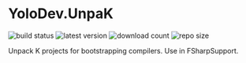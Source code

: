 YoloDev.UnpaK
=============
![build status](http://img.shields.io/appveyor/ci/Alxandr/yolodev-unpak.svg?style=flat)
![latest version](http://img.shields.io/myget/yolodev/v/YoloDev.UnpaK.svg?style=flat)
![download count](http://img.shields.io/myget/yolodev/dt/YoloDev.UnpaK.svg?style=flat)
![repo size](https://reposs.herokuapp.com/?path=YoloDev/YoloDev.UnpaK&style=flat)

Unpack K projects for bootstrapping compilers. Use in FSharpSupport.
